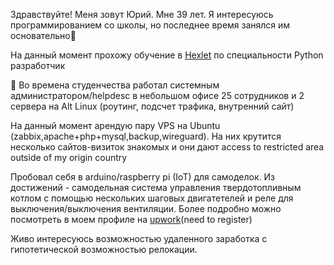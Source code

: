 Здравствуйте! Меня зовут Юрий. Мне 39 лет. Я  интересуюсь программированием со школы, но последнее время занялся им основательно👀<p>
На данный момент прохожу обучение в <a href = https://ru.hexlet.io/u/tork>Hexlet</a> по специальности Python разработчик<p>🌱
Во времена студенчества работал системным администратором/helpdesc в небольшом офисе 25 сотрудников и 2 сервера на Alt Linux (роутинг, подсчет трафика, внутренний сайт)<p>
На данный момент арендую пару VPS на Ubuntu (zabbix,apache+php+mysql,backup,wireguard). На них крутится несколько сайтов-визиток знакомых и они дают access to restricted area outside of my origin country<p>
Пробовал себя в arduino/raspberry pi (IoT) для самоделок. Из достижений - самодельная система управления твердотопливным котлом с помощью нескольких шаговых двигатетелей и реле для выключения/выключения вентиляции. Более подробно можно посмотреть в моем профиле на <a href = "https://www.upwork.com/freelancers/~013e3d9819e16cfade?s=1110580753891577856">upwork</a>(need to register)

Живо интересуюсь возможностью удаленного заработка с гипотетической возможностью релокации. 
